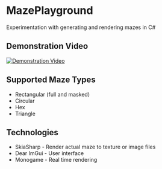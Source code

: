 # MazePlayground
Experimentation with generating and rendering mazes in C#

## Demonstration Video
[![Demonstration Video](http://img.youtube.com/vi/rZLxmRVm71E/0.jpg)](http://www.youtube.com/watch?v=rZLxmRVm71E "Youtube Video")

## Supported Maze Types
* Rectangular (full and masked)
* Circular
* Hex
* Triangle

## Technologies

* SkiaSharp - Render actual maze to texture or image files
* Dear ImGui - User interface
* Monogame - Real time rendering
